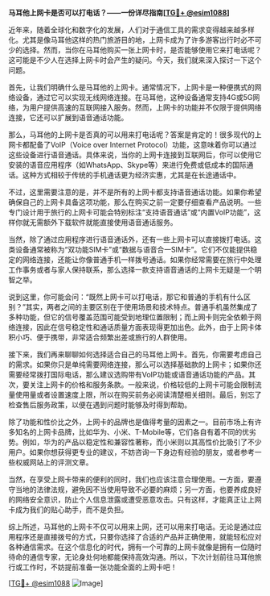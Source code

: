 **马耳他上网卡是否可以打电话？——一份详尽指南[[TG💪+ @esim1088](https://t.me/s/esim1088)]**

近年来，随着全球化和数字化的发展，人们对于通信工具的需求变得越来越多样化。尤其是像马耳他这样的热门旅游目的地，上网卡成为了许多游客出行时必不可少的选择。然而，当你在马耳他购买一张上网卡时，是否能够使用它来打电话呢？这可能是不少人在选择上网卡时会产生的疑问。今天，我们就来深入探讨一下这个问题。

首先，让我们明确什么是马耳他的上网卡。通常情况下，上网卡是一种便携式的网络设备，通过它可以实现无线网络连接。在马耳他，这种设备通常支持4G或5G网络，为用户提供高速的互联网接入服务。然而，上网卡的功能并不仅限于提供网络连接，它还可以扩展到语音通话功能。

那么，马耳他的上网卡是否真的可以用来打电话呢？答案是肯定的！很多现代的上网卡都配备了VoIP（Voice over Internet Protocol）功能，这意味着你可以通过这些设备进行语音通话。具体来说，当你的上网卡连接到互联网后，你可以使用它安装的语音应用程序（如WhatsApp、Skype等）来进行免费或低成本的国际通话。这种方式相较于传统的手机通话更为经济实惠，尤其是在长途通话中。

不过，这里需要注意的是，并不是所有的上网卡都支持语音通话功能。如果你希望确保自己的上网卡具备这项功能，那么在购买之前一定要仔细查看产品说明。一些专门设计用于旅行的上网卡可能会特别标注“支持语音通话”或“内置VoIP功能”，这样你就无需额外下载软件就能直接使用语音通话服务。

当然，除了通过应用程序进行语音通话外，还有一些上网卡可以直接拨打电话。这类设备通常被称为“双功能SIM卡”或“数据与语音合一SIM卡”。它们不仅能提供稳定的网络连接，还能让你像普通手机一样拨号通话。如果你经常需要在旅行中处理工作事务或者与家人保持联系，那么选择一款支持语音通话的上网卡无疑是一个明智之举。

说到这里，你可能会问：“既然上网卡可以打电话，那它和普通的手机有什么区别？”其实，两者之间的主要区别在于使用场景和技术特点。普通手机虽然集成了多种功能，但它的信号覆盖范围可能受到地理位置限制；而上网卡则完全依赖于网络连接，因此在信号稳定性和通话质量方面表现得更加出色。此外，由于上网卡体积小巧、便于携带，非常适合频繁出差或旅行的人群使用。

接下来，我们再来聊聊如何选择适合自己的马耳他上网卡。首先，你需要考虑自己的需求。如果你只是单纯需要网络连接，那么可以选择基础款的上网卡；如果你还需要经常拨打国际电话，那么建议选购带有VoIP功能或语音通话功能的产品。其次，要关注上网卡的价格和服务条款。一般来说，价格较低的上网卡可能会限制流量使用量或者设置速度上限，所以在购买前务必阅读清楚相关细则。最后，别忘了检查售后服务政策，以便在遇到问题时能够及时得到帮助。

除了功能和性价比之外，上网卡的品牌也是值得考量的因素之一。目前市场上有许多知名的上网卡品牌，比如华为、小米、T-Mobile等，它们各自有着不同的优劣势。例如，华为的产品以稳定性和兼容性著称，而小米则以其高性价比吸引了不少用户。如果你想获得更专业的建议，不妨咨询一下身边有经验的朋友，或者参考一些权威网站上的评测文章。

当然，在享受上网卡带来的便利的同时，我们也应该注意合理使用。一方面，要遵守当地的法律法规，避免因不当使用导致不必要的麻烦；另一方面，也要养成良好的网络安全意识，防止个人信息泄露或遭受恶意攻击。只有这样，才能真正让上网卡成为我们的贴心助手，而不是负担。

综上所述，马耳他的上网卡不仅可以用来上网，还可以用来打电话。无论是通过应用程序还是直接拨号的方式，只要你选择了合适的产品并正确使用，就能轻松应对各种通信需求。在这个信息化的时代，拥有一个可靠的上网卡就像是拥有一位随时待命的通信专家，无论身处何地都能保持高效沟通。所以，下次计划前往马耳他旅行或工作时，不妨提前准备一张功能全面的上网卡吧！

[[TG💪+ @esim1088](https://t.me/s/esim1088) ![Image](https://i.postimg.cc/4NQfJmqS/Snipaste-2025-05-13-00-14-12.png)]
